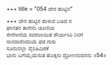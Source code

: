 +++
title = "054 ಜೇನ ಹುಟ್ಟಿನ"

+++
ಜೇನ ಹುಟ್ಟಿನ ಹುಳುವ ಬಡಿದ ಸ  
ಘಾನತನ ತಾನೇನು ಚೂಣಿಯ  
ಸೇನೆಗೀನೆಯ ಸವರಲಾಯಿತೆ ಶೌರ್ಯಸಿರಿ ನಿನಗೆ  
ನಾನದಾರೆಂದರಿಯೆ ಫಡ ಗುರು  
ಸೂನುವಲ್ಲಾ ವೈರಿತಿಮಿರಕೆ  
ಭಾನು ಬಗೆಯೈಯೆನುತ ಹೊಕ್ಕನು ದ್ರೋಣನಂದನನು      ॥54॥